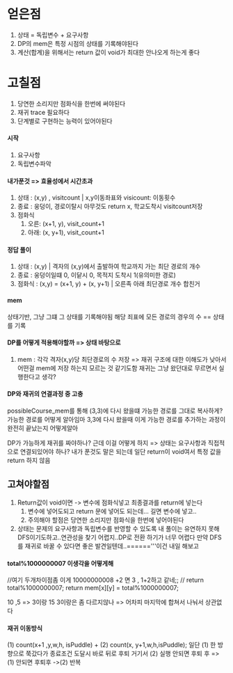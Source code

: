 # 얻은점  
1) 상태 = 독립변수 + 요구사항
2) DP의 mem은 특정 시점의 상태를 기록해야된다 
3) 계산(합계)을 위해서는 return 값이 void가 최대한 안나오게 하는게 좋다

# 고칠점 
1) 당연한 소리지만 점화식을 한번에 써야된다
2) 재귀 trace 필요하다 
3) 단계별로 구현하는 능력이 있어야된다 


#### 시작 
1) 요구사항 
2) 독립변수파악

#### 내가푼것  => 효율성에서 시간초과
1) 상태 : (x,y) , visitcount | x,y이동좌표와 visicount: 이동횟수
2) 종료 :  웅덩이, 경로이탈시 아무것도 return x, 학교도착시 visitcount저장 
3) 점화식 
   1) 오른: (x+1, y), visit_count+1
   2) 아래: (x, y+1), visit_count+1

#### 정답 풀이 
1) 상태 : (x,y) | 격자의 (x,y)에서 출발하여 학교까지 가는 최단 경로의 개수 
2) 종료 : 웅덩이일떄 0, 이닽시 0, 목적지 도착시 1(유의미한 경로)
3) 점화식 : (x,y) = (x+1, y) + (x, y+1)  | 오른족 아래 최단경로 개수 합친거 

#### mem
상태기반, 그냥 그떄 그 상태를 기록해야됨 
해당 죄표에 모든 경로의 경우의 수 == 상태를 기록 


#### DP를 어떻게 적용해야할까 => 상태 바탕으로
1) mem : 각각 격자(x,y)당 최단경로의 수 저장
=> 재귀 구조에 대한 이해도가 낮아서 어떤걸 mem에 저장 하는지 모르는 것 같기도함 
재귀는 그냥 왔던대로 무르면서 실행한다고 생각?


#### DP와 재귀의 연결과정 중 고충 
possibleCourse_mem를 통해 (3,3)에 다시 왔을떄 가능한 경로를 그대로 복사하게?
가능한 경로를 어떻게 알아임마 3,3에 다시 왔을때 이게 가능한 경로를 추가하는 과정이 완전히 끝났는지 어떻게알아

DP가 가능하게 재귀를 짜야하나? 
근데 이걸 어떻게 하지 => 상태는 요구사항과 직접적으로 연결되있어야 하나? 
내가 푼것도 말은 되는데 일단 return이 void여서 특정 값을 return 하지 않음


## 고쳐야할점
1) Return값이 void이면 -> 변수에 점화식넣고 최종결과를 return에 넣는다 
   1) 변수에 넣어도되고 return 문에 넣어도 되는데... 길면 변수에 넣고..
   2) 주의해야 할점은 당연한 소리지만 점화식을 한번에 넣어야된다 
2) 상태는 문제의 요구사항과 독립변수를 반영할 수 있도록
내 풀이는 유연하지 못해 DFS이기도하고..연관성을 찾기 어렵지..DP로 전환 하기가 너무 어렵다
만약 DFS를 재귀로 바꿀 수 있다면 좋은 발견일텐데..======'''이건 내일 해보고  


####  total%1000000007 이생각을 어떻게해 
//여기  두개차이점좀  이게 10000000008 +2 면 3  , 1+2하고 같네;;
//        return  total%1000000007;
return mem[x][y] = total%1000000007;

10 ,5 => 3이랑
15 3이랑은 좀 다르지않나  => 어차피 마지막에 합쳐서 나눠서 상관없다 


#### 재귀 이동방식
(1) count(x+1 ,y,w,h, isPuddle) + (2) count(x, y+1,w,h,isPuddle);
일단 (1) 한 방향으로 쭉갔다가 종료조건 도달시 
바로 뒤로 후퇴 거기서 (2) 실행 안되면 후퇴 후 => (1) 안되면 후퇴후 ->(2) 반복 